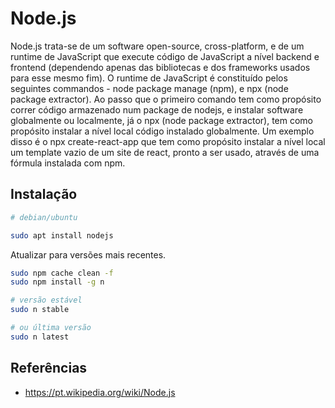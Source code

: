 # Node.js

Node.js trata-se de um software open-source, cross-platform, e de um runtime de JavaScript que execute código de JavaScript a nível backend e frontend (dependendo apenas das bibliotecas e dos frameworks usados para esse mesmo fim). O runtime de JavaScript é constituído pelos seguintes commandos - node package manage (npm), e npx (node package extractor). Ao passo que o primeiro comando tem como propósito correr código armazenado num package de nodejs, e instalar software globalmente ou localmente, já o npx (node package extractor), tem como propósito instalar a nível local código instalado globalmente. Um exemplo disso é o npx create-react-app que tem como propósito instalar a nível local um template vazio de um site de react, pronto a ser usado, através de uma fórmula instalada com npm.

## Instalação

```bash
# debian/ubuntu

sudo apt install nodejs
```

Atualizar para versões mais recentes.

```bash
sudo npm cache clean -f
sudo npm install -g n

# versão estável
sudo n stable 

# ou última versão
sudo n latest
```

## Referências

- <https://pt.wikipedia.org/wiki/Node.js>
